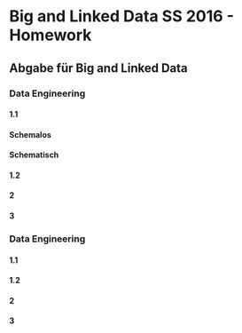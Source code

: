 # Big and Linked Data SS 2016 - Homework
## Abgabe für Big and Linked Data 
### Data Engineering
#### 1.1
#### Schemalos

#### Schematisch
#### 1.2

#### 2

#### 3

### Data Engineering
#### 1.1

#### 1.2

#### 2

#### 3
